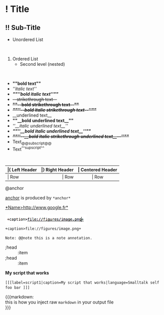 

# \! Title


## \!\! Sub\-Title



-  Unordered List

&nbsp;

1.  Ordered List
    -  Second level \(nested\)


&nbsp;



-  **""bold text""**
-  *''italic text''*
-  ***""''bold italic text''""***
-  ~~<del>\-\-strikethrough text\-\-</del>~~
-  **~~<del>""\-\-bold strikethrough text\-\-""</del>~~**
-  ***~~<del>""''\-\-bold italic strikethrough text\-\-''""</del>~~***
-  \_\_underlined text\_\_
-  **""\_\_bold underlined text\_\_""**
-  *''\_\_italic underlined text\_\_''*
-  ***""''\_\_bold italic underlined text\_\_''""***
-  ***~~<del>""''\-\-\_\_bold italic strikethrough underlined text\_\_\-\-''""</del>~~***
-  Text<sub>@@subscript@@</sub>
-  Text<sup>^^supscript^^</sup>

&nbsp;



|  \|\{ Left Header 	 |  \|\} Right Header  |  \| Centered Header
| :-| -:| :-:
|  \| Row		 |  \| Row  |  \| Row


@anchor<a name="anchor"></a>

[anchor](#anchor) is produced by `*anchor*`

[\*Name>http://www\.google\.fr\*](http://www.google.com)

<a name=""></a>![](figures/image.png "caption") `+caption>file://figures/image.png+`




    Note: @@note this is a note annotation.


<dl><dt>;head
</dt><dd>:item</dd><dt>;head
</dt><dd>:item</dd></dl>

<a name="script1"></a>**My script that works**

```smalltalk
[[[label=script1|caption=My script that works|language=Smalltalk self foo bar ]]]
```






{{{markdown:<br>
this is how you inject raw `markdown` in your output file
<br>\}\}\}


